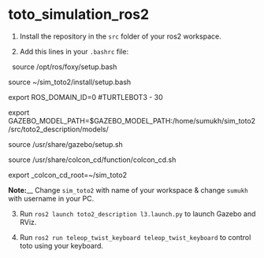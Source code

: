 # toto_simulation_ros2

1. Install the repository in the `src` folder of your ros2 workspace.

2. Add this lines in your `.bashrc` file:

  &nbsp; source /opt/ros/foxy/setup.bash
  
  source ~/sim_toto2/install/setup.bash
  
  export ROS_DOMAIN_ID=0 #TURTLEBOT3 - 30
  
  export GAZEBO_MODEL_PATH=$GAZEBO_MODEL_PATH:/home/sumukh/sim_toto2/src/toto2_description/models/
  
  source /usr/share/gazebo/setup.sh
  
  source /usr/share/colcon_cd/function/colcon_cd.sh
  
  export _colcon_cd_root=~/sim_toto2
  
**Note:**__ Change `sim_toto2` with name of your workspace & change `sumukh` with username in your PC.

3. Run `ros2 launch toto2_description l3.launch.py` to launch Gazebo and RViz.

4. Run `ros2 run teleop_twist_keyboard teleop_twist_keyboard` to control toto using your keyboard.
